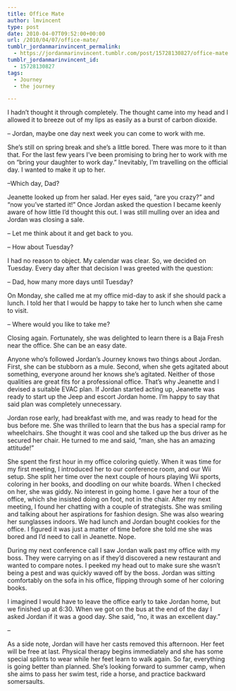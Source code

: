```yaml
---
title: Office Mate
author: lmvincent
type: post
date: 2010-04-07T09:52:00+00:00
url: /2010/04/07/office-mate/
tumblr_jordanmarinvincent_permalink:
  - https://jordanmarinvincent.tumblr.com/post/15728130827/office-mate
tumblr_jordanmarinvincent_id:
  - 15728130827
tags:
  - Journey
  - the journey

---
```

I hadn’t thought it through completely. The thought came into my head and I allowed it to breeze out of my lips as easily as a burst of carbon dioxide.

– Jordan, maybe one day next week you can come to work with me.

She’s still on spring break and she’s a little bored. There was more to it than that. For the last few years I’ve been promising to bring her to work with me on “bring your daughter to work day.” Inevitably, I’m travelling on the official day. I wanted to make it up to her.

–Which day, Dad?

Jeanette looked up from her salad. Her eyes said, “are you crazy?” and “now you’ve started it!” Once Jordan asked the question I became keenly aware of how little I’d thought this out. I was still mulling over an idea and Jordan was closing a sale.

– Let me think about it and get back to you.

– How about Tuesday?

I had no reason to object. My calendar was clear. So, we decided on Tuesday. Every day after that decision I was greeted with the question:

– Dad, how many more days until Tuesday?

On Monday, she called me at my office mid-day to ask if she should pack a lunch. I told her that I would be happy to take her to lunch when she came to visit.

– Where would you like to take me?

Closing again. Fortunately, she was delighted to learn there is a Baja Fresh near the office. She can be an easy date.

Anyone who’s followed Jordan’s Journey knows two things about Jordan. First, she can be stubborn as a mule. Second, when she gets agitated about something, everyone around her knows she’s agitated. Neither of those qualities are great fits for a professional office. That’s why Jeanette and I devised a suitable EVAC plan. If Jordan started acting up, Jeanette was ready to start up the Jeep and escort Jordan home. I’m happy to say that said plan was completely unnecessary.

Jordan rose early, had breakfast with me, and was ready to head for the bus before me. She was thrilled to learn that the bus has a special ramp for wheelchairs. She thought it was cool and she talked up the bus driver as he secured her chair. He turned to me and said, “man, she has an amazing attitude!”

She spent the first hour in my office coloring quietly. When it was time for my first meeting, I introduced her to our conference room, and our Wii setup. She split her time over the next couple of hours playing Wii sports, coloring in her books, and doodling on our white boards. When I checked on her, she was giddy. No interest in going home. I gave her a tour of the office, which she insisted doing on foot, not in the chair. After my next meeting, I found her chatting with a couple of strategists. She was smiling and talking about her aspirations for fashion design. She was also wearing her sunglasses indoors. We had lunch and Jordan bought cookies for the office. I figured it was just a matter of time before she told me she was bored and I’d need to call in Jeanette. Nope.

During my next conference call I saw Jordan walk past my office with my boss. They were carrying on as if they’d discovered a new restaurant and wanted to compare notes. I peeked my head out to make sure she wasn’t being a pest and was quickly waved off by the boss. Jordan was sitting comfortably on the sofa in his office, flipping through some of her coloring books.

I imagined I would have to leave the office early to take Jordan home, but we finished up at 6:30. When we got on the bus at the end of the day I asked Jordan if it was a good day. She said, “no, it was an excellent day.”

–

As a side note, Jordan will have her casts removed this afternoon. Her feet will be free at last. Physical therapy begins immediately and she has some special splints to wear while her feet learn to walk again. So far, everything is going better than planned. She’s looking forward to summer camp, when she aims to pass her swim test, ride a horse, and practice backward somersaults.

<div class="blogger-post-footer">
  <img loading="lazy" src="https://blogger.googleusercontent.com/tracker/9039099668816362935-4791157581004803435?l=jordansjourney2.blogspot.com" alt="" width="1" height="1" />
</div>